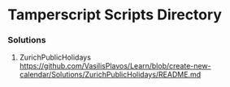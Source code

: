 # Tamperscript Scripts Directory

### Solutions
1. ZurichPublicHolidays https://github.com/VasilisPlavos/Learn/blob/create-new-calendar/Solutions/ZurichPublicHolidays/README.md
